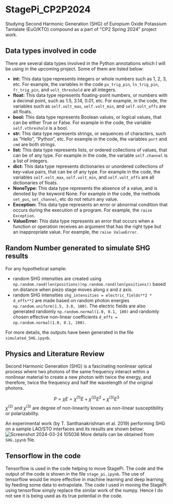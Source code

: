 # StagePi_CP2P2024
Studying Second Harmonic Generation (SHG) of Europium Oxide Potassium Tantalate (EuO/KTO) compound as a part of "CP2 Spring 2024" project work.

## Data types involved in code
There are several data types involved in the Python annotations which I will be using in the upcoming project. Some of them are listed below:
- **int:** This data type represents integers or whole numbers such as 1, 2, 3, etc. For example, the variables in the code `px_trig_pin`, `ln_trig_pin`, `fr_trig_pin`, and `volt_threshold` are all integers.
- **float:** This data type represents floating-point numbers, or numbers with a decimal point, such as 1.5, 3.14, 0.01, etc. For example, in the code, the variables such as `self.volt_max`, `self.volt_min`, and `self.volt_offs` are all floats.
- **bool:** This data type represents Boolean values, or logical values, that can be either True or False. For example in the code, the variable `self.vthreshold` is a bool.
- **str:** This data type represents strings, or sequences of characters, such as “Hello”, “Python”, etc. For example in the code, the variables `port` and `cmd` are both strings.
- **list:** This data type represents lists, or ordered collections of values, that can be of any type. For example in the code, the variable `self.channel` is a list of integers.
- **dict:** This data type represents dictionaries or unordered collections of key-value pairs, that can be of any type. For example in the code, the variables `self.volt_max`, `self.volt_min`, and `self.volt_offs` are all dictionaries of floats.
- **NoneType:** This data type represents the absence of a value, and is denoted by the keyword None. For example in the code, the methods `set_pos`, `set_channel`, etc do not return any value.
- **Exception:** This data type represents an error or abnormal condition that occurs during the execution of a program. For example, the `raise Exception`.
- **ValueError:** This data type represents an error that occurs when a function or operation receives an argument that has the right type but an inappropriate value. For example, the `raise ValueError`.

## Random Number generated to simulate SHG results
For any hypothetical sample: 
- random SHG intensities are created using `np.random.rand(len(positions))np.random.rand(len(positions))` based on distance when piezo stage moves along x and z axis.
- random SHG intensities `shg_intensities = electric_fields**2 * d_effs**2` are made based on random photon energies `np.random.uniform(1.5, 3.0, 100)`. The electric fields are also generated randomly `np.random.normal(1.0, 0.1, 100)` and randomly chosen effective non-linear coefficients `d_effs = np.random.normal(1.0, 0.1, 100)`.

For more details, the outputs have been generated in the file `simulated_SHG.ipynb`.

## Physics and Literature Review
Second Harmonic Generation (SHG) is a fascinating nonlinear optical process where two photons of the same frequency interact within a nonlinear material to create a new photon with twice the energy, and therefore, twice the frequency and half the wavelength of the original photons.

$$P  = \chi E = \chi^{(1)} E + \chi^{(2)} E^2 + \chi^{(3)} E^3$$
$\chi^{(2)}$ and $\chi^{(3)}$ are degree of non-linearity known as non-linear susceptibility or polarizability.

An experimental work (by T. Santhanakrishnan et al. 2019) performing SHG on a sample LAO/STO interfaces and its results are shown below:
![Screenshot 2024-03-24 105036](https://github.com/s4il3sh/StagePi_CP2P2024/assets/144289804/400bd371-24af-44f5-98f7-7b1dd1d08043)
More details can be obtained from `SHG.ipynb` file.

## Tensorflow in the code
Tensorflow is used in the code helping to move StagePi. The code and the output of the code is shown in the file `stage_pi.ipynb`. The use of tensorflow would be more effective in machine learning and deep learning by feeding some data to extrapolate. The code I used in moving the StagePi using tensorflow simply replace the similar work of the numpy. Hence I do not see it is being used as its true potential in the code.

